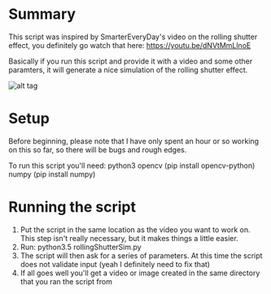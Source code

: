 # Summary
This script was inspired by SmarterEveryDay's video on the rolling shutter effect, you definitely go watch that here: https://youtu.be/dNVtMmLlnoE  

Basically if you run this script and provide it with a video and some other paramters, it will generate a nice simulation of the rolling shutter effect.  

![alt tag](http://i.giphy.com/fTEyMzDF00uGY.gif)  

# Setup
Before beginning, please note that I have only spent an hour or so working on this so far, so there will be bugs and rough edges.  

To run this script you'll need:
python3
opencv (pip install opencv-python)
numpy (pip install numpy)

# Running the script
1. Put the script in the same location as the video you want to work on. This step isn't really necessary, but it makes things a little easier.  
2. Run: python3.5 rollingShutterSim.py  
3. The script will then ask for a series of parameters. At this time the script does not validate input (yeah I definitely need to fix that)  
4. If all goes well you'll get a video or image created in the same directory that you ran the script from  
